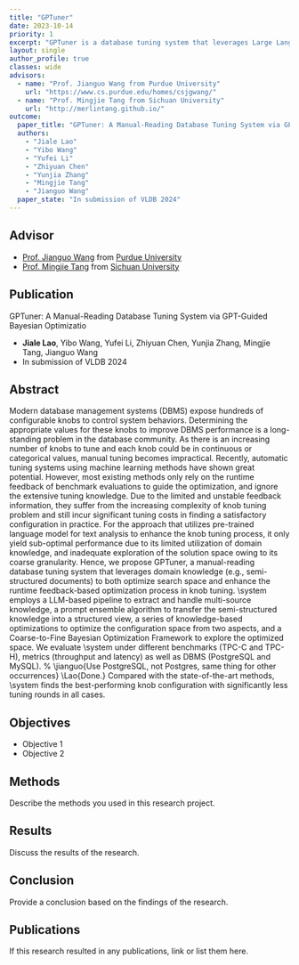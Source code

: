 ```yaml
---
title: "GPTuner"
date: 2023-10-14
priority: 1
excerpt: "GPTuner is a database tuning system that leverages Large Language Model to handle domain knowledge and then enhance knob tuning procedure"
layout: single
author_profile: true
classes: wide
advisors:
  - name: "Prof. Jianguo Wang from Purdue University"
    url: "https://www.cs.purdue.edu/homes/csjgwang/"
  - name: "Prof. Mingjie Tang from Sichuan University"
    url: "http://merlintang.github.io/"
outcome:
  paper_title: "GPTuner: A Manual-Reading Database Tuning System via GPT-Guided Bayesian Optimization"
  authors: 
    - "Jiale Lao"
    - "Yibo Wang"
    - "Yufei Li"
    - "Zhiyuan Chen"
    - "Yunjia Zhang"
    - "Mingjie Tang"
    - "Jianguo Wang"
  paper_state: "In submission of VLDB 2024"
---
```


## Advisor

- [Prof. Jianguo Wang](https://www.cs.purdue.edu/homes/csjgwang/) from [Purdue University](https://www.purdue.edu/)
- [Prof. Mingjie Tang](http://merlintang.github.io/) from [Sichuan University](https://www.scu.edu.cn/)

## Publication

GPTuner: A Manual-Reading Database Tuning System via GPT-Guided Bayesian Optimizatio 
- **Jiale Lao**, Yibo Wang, Yufei Li, Zhiyuan Chen, Yunjia Zhang, Mingjie Tang, Jianguo Wang
- In submission of VLDB 2024

## Abstract
Modern database management systems (DBMS) expose hundreds of configurable knobs to control system behaviors. Determining the appropriate values for these knobs to improve DBMS performance is a long-standing problem in the database community. As there is an increasing number of knobs to tune and each knob could be in continuous or categorical values, manual tuning becomes impractical. Recently, automatic tuning systems using machine learning methods have shown great potential. 
However, most existing methods only rely on the runtime feedback of benchmark evaluations to guide the optimization, and ignore the extensive tuning knowledge. Due to the limited and unstable feedback information, they suffer from the increasing complexity of knob tuning problem and still incur significant tuning costs in finding a satisfactory configuration in practice. For the approach that utilizes pre-trained language model for text analysis to enhance the knob tuning process, it only yield sub-optimal performance due to its limited utilization of domain knowledge, and inadequate exploration of the solution space owing to its coarse granularity. Hence, we propose GPTuner, a manual-reading database tuning system that leverages domain knowledge (e.g., semi-structured documents) to both optimize search space and enhance the runtime feedback-based optimization process in knob tuning. \system employs a LLM-based pipeline to extract and handle multi-source knowledge, a prompt ensemble algorithm to transfer the semi-structured knowledge into a structured view, a series of knowledge-based optimizations to optimize the configuration space from two aspects, and a Coarse-to-Fine Bayesian Optimization Framework to explore the optimized space. We evaluate \system under different benchmarks (TPC-C and TPC-H), metrics (throughput and latency) as well as DBMS (PostgreSQL and MySQL).
% \jianguo{Use PostgreSQL, not Postgres, same thing for other occurrences}  \Lao{Done.}
Compared with the state-of-the-art methods, \system finds the best-performing knob configuration with significantly less tuning rounds in all cases.


## Objectives

- Objective 1
- Objective 2

## Methods

Describe the methods you used in this research project.

## Results

Discuss the results of the research.

## Conclusion

Provide a conclusion based on the findings of the research.

## Publications

If this research resulted in any publications, link or list them here.
